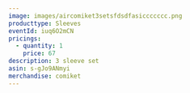 ```yaml
---
image: images/aircomiket3setsfdsdfasiccccccc.png
producttype: Sleeves
eventId: iuq6O2mCN
pricings:
  - quantity: 1
    price: 67
description: 3 sleeve set
asin: s-gJo9ANmyi
merchandise: comiket
---
```

